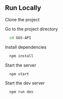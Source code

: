 
## Run Locally

Clone the project

Go to the project directory

```bash
  cd GUS-API
```

Install dependencies

```bash
  npm install
```

Start the server

```bash
  npm start
```

Start the dev server

```bash
  npm run dev
```


